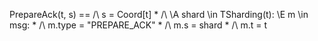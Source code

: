PrepareAck(t, s) ==
    /\ s = Coord[t]
\*    /\ \A shard \in TSharding(t): \E m \in msg:
\*        /\ m.type = "PREPARE_ACK"
\*        /\ m.s = shard
\*        /\ m.t = t

